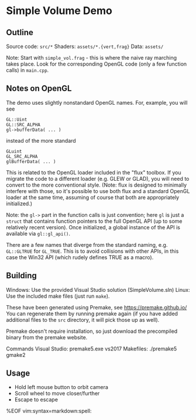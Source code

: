 Simple Volume Demo
==================

## Outline

Source code: `src/*`
Shaders: `assets/*.{vert,frag}`
Data: `assets/`

Note: Start with `simple_vol.frag` - this is where the naive ray marching 
takes place. Look for the corresponding OpenGL code (only a few function
calls) in `main.cpp`.

## Notes on OpenGL

The demo uses slightly nonstandard OpenGL names. For, example, you will see

	GL::Uint
	GL::SRC_ALPHA
	gl->bufferData( ... )

instead of the more standard

	GLuint
	GL_SRC_ALPHA
	glBufferData( ... )

This is related to the OpenGL loader included in the "flux" toolbox. If you
migrate the code to a different loader (e.g. GLEW or GLAD), you will need to
convert to the more conventional style. (Note: flux is designed to minimally
interfere with those, so it's possible to use both flux and a standard OpenGL
loader at the same time, assuming of course that both are appropriately 
initialized.)

Note: the `gl->` part in the function calls is just convention; here `gl` is
just a `struct` that contains function pointers to the full OpenGL API (up to
some relatively recent version). Once initialized, a global instance of the
API is available via `gl::gl_api()`.

There are a few names that diverge from the standard naming, e.g. `GL::GLTRUE`
for `GL_TRUE`. This is to avoid collisions with other APIs, in this case the
Win32 API (which rudely defines TRUE as a macro).

## Building

Windows: Use the provided Visual Studio solution (SimpleVolume.sln)
Linux: Use the included make files (just run `make`).

These have been generated using Premake, see https://premake.github.io/
You can regenerate them by running premake again (if you have added additional
files to the `src` directory, it will pick those up as well).

Premake doesn't require installation, so just download the precompiled binary
from the premake website.

Commands
Visual Studio: premake5.exe vs2017
Makefiles: ./premake5 gmake2

## Usage

- Hold left mouse button to orbit camera
- Scroll wheel to move closer/further
- Escape to escape

%EOF vim:syntax=markdown:spell:
